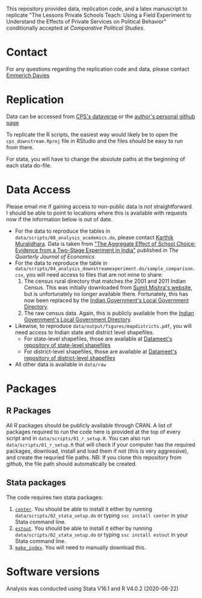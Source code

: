 This repository provides data, replication code, and a latex manuscript to replicate "The Lessons Private Schools Teach: Using a Field Experiment to Understand the Effects of Private Services on Political Behavior" conditionally accepted at _Comparative Political Studies_.

# Contact
For any questions regarding the replication code and data, please contact [Emmerich Davies](mailto:emmerich.davies@gmail.com)

# Replication
Data can be accessed from [CPS's dataverse](https://doi.org/10.7910/DVN/TDUVCJ) or the [author's personal github page](https://github.com/eeemda/cps-downstream)

To replicate the R scripts, the easiest way would likely be to open the `cps_downstream.Rproj` file in RStudio and the files _should_ be easy to run from there.

For stata, you will have to change the absolute paths at the beginning of each stata do-file.

# Data Access
Please email me if gaining access to non-public data is not straightforward. I should be able to point to locations where this is available with requests now if the information below is out of date.

* For the data to reproduce the tables in `data/scripts/08_analysis_academics.do`, please contact [Karthik Muralidhara](mailto:kamurali@ucsd.edu). Data is taken from ["The Aggregate Effect of School Choice: Evidence from a Two-Stage Experiment in India"](https://doi.org/10.1093/qje/qjv013) published in _The Quarterly Journal of Economics_
* For the data to reproduce the table in `data/scripts/04_analysis_downstreamexperiment.do/sample_comparison.csv`, you will need access to files that are not mine to share:
    1. The census rural directory that matches the 2001 and 2011 Indian Census. This was initially downloaded from [Sumit Mishra's website](https://sumitrmishra.github.io/), but is unfortunately no longer available there. Fortunately, this has now been replaced by the [Indian Government's Local Government Directory](https://lgdirectory.gov.in/).
    2. The raw census data. Again, this is publicly available from the [Indian Government's Local Government Directory](https://lgdirectory.gov.in/).
* Likewise, to reproduce `data/output/figures/mapdistricts.pdf`, you will need access to Indian state and district level shapefiles.
    * For state-level shapefiles, those are available at [Datameet's repository of state-level shapefiles](http://projects.datameet.org/maps/states/)
    * For district-level shapefiles, those are available at [Datameet's repository of district-level shapefiles](http://projects.datameet.org/maps/districts/)
* All other data is available in `data/raw`

# Packages

## R Packages
All R packages should be publicly available through CRAN. A list of packages required to run the code here is provided at the top of every script and in `data/scripts/01_r_setup.R`. You can also run `data/scripts/01_r_setup.R` that will check if your computer has the required packages, download, install and load them if not (this is very aggressive), and create the requried file paths. NB: If you clone this repository from github, the file path should automatically be created.

## Stata packages
The code requires two stata packages:
1. [`center`](https://ideas.repec.org/c/boc/bocode/s444102.html). You should be able to install it either by running `data/scripts/02_stata_setup.do` or typing `ssc install center` in your Stata command line.
2. [`estout`](http://repec.org/bocode/e/estout/eststo.html). You should be able to install it either by running `data/scripts/02_stata_setup.do` or typing `ssc install estout` in your Stata command line.
2. [`make_index`](https://github.com/cdsamii/make_index). You will need to manually download this.

# Software versions
Analysis was conducted using Stata V16.1 and R V4.0.2 (2020-06-22)